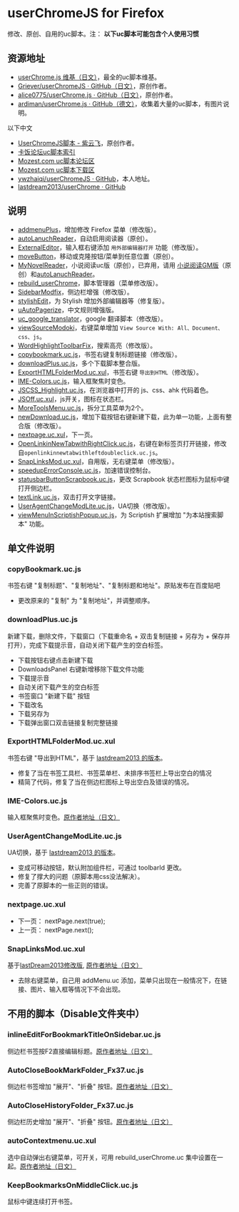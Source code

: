 userChromeJS for Firefox
========================

修改、原创、自用的uc脚本。注： **以下uc脚本可能包含个人使用习惯**

## 资源地址

 - [userChrome.js 维基（日文）](http://wiki.nothing.sh/page/userChrome.js%CD%D1%A5%B9%A5%AF%A5%EA%A5%D7%A5%C8)，最全的uc脚本维基。
 - [Griever/userChromeJS · GitHub（日文）](https://github.com/Griever/userChromeJS)，原创作者。
 - [alice0775/userChrome.js · GitHub（日文）](https://github.com/alice0775/userChrome.js)，原创作者。
 - [ardiman/userChrome.js · GitHub（德文）](https://github.com/ardiman/userChrome.js)，收集着大量的uc脚本，有图片说明。

以下中文

 - [UserChromeJS脚本 - 紫云飞](http://www.cnblogs.com/ziyunfei/archive/2011/11/25/2263756.html)，原创作者。
 - [卡饭论坛uc脚本索引](http://bbs.kafan.cn/forum.php?mod=viewthread&tid=1340501&page=1#pid25548028)
 - [Mozest.com uc脚本论坛区](https://g.mozest.com/forum-75-1)
 - [Mozest.com uc脚本下载区](https://j.mozest.com/zh-CN/ucscript/)
 - [ywzhaiqi/userChromeJS · GitHub](https://github.com/ywzhaiqi/userChromeJS)，本人地址。
 - [lastdream2013/userChrome · GitHub](https://github.com/lastdream2013/userChrome)


## 说明

 - [addmenuPlus](addmenuPlus)，增加修改 Firefox 菜单（修改版）。
 - [autoLanuchReader](autoLanuchReader)，自动启用阅读器（原创）。
 - [ExternalEditor](ExternalEditor)，输入框右键添加 `用外部编辑器打开` 功能（修改版）。
 - [moveButton](moveButton)，移动或克隆按钮/菜单到任意位置（原创）。
 - [MyNovelReader](MyNovelReader)，小说阅读uc版（原创），已弃用，请用 [小说阅读GM版](https://userscripts.org/scripts/show/165951)（原创）和[autoLanuchReader](autoLanuchReader)。
 - [rebuild_userChrome](rebuild_userChrome)，脚本管理器（菜单修改版）。
 - [SidebarModfix](SidebarModfix)，侧边栏增强（修改版）。
 - [stylishEdit](stylishEdit)，为 Stylish 增加外部编辑器等（修复版）。
 - [uAutoPagerize](uAutoPagerize)，中文规则增强版。
 - [uc\_google\_translator](uc_google_translator)，google 翻译脚本（修改版）。
 - [viewSourceModoki](viewSourceModoki)，右键菜单增加 `View Source With: All、Document、css、js`。
 - [WordHighlightToolbarFix](WordHighlightToolbarFix)，搜索高亮（修改版）。
 - [copybookmark.uc.js](copybookmark.uc.js)，书签右键复制标题链接（修改版）。
 - [downloadPlus.uc.js](downloadPlus.uc.js)，多个下载脚本整合版。
 - [ExportHTMLFolderMod.uc.xul](ExportHTMLFolderMod.uc.xul)，书签右键 `导出到HTML`（修改版）。
 - [IME-Colors.uc.js](IME-Colors.uc.js)，输入框聚焦时变色。
 - [JSCSS_Highlight.uc.js](JSCSS_Highlight.uc.js)，在浏览器中打开的 js、css、ahk 代码着色。
 - [JSOff.uc.xul](JSOff.uc.xul)，js开关，图标在状态栏。
 - [MoreToolsMenu.uc.js](MoreToolsMenu.uc.js)，拆分工具菜单为2个。
 - [newDownload.uc.js](newDownload.uc.js)，增加下载按钮右键新建下载，此为单一功能，上面有整合版（修改版）。
 - [nextpage.uc.xul](nextpage.uc.xul)，下一页。
 - [OpenLinkinNewTabwithRightClick.uc.js](OpenLinkinNewTabwithRightClick.uc.js)，右键在新标签页打开链接，修改自`openlinkinnewtabwithleftdoubleclick.uc.js`。
 - [SnapLinksMod.uc.xul](SnapLinksMod.uc.xul)，自用版，无右键菜单（修改版）。
 - [speedupErrorConsole.uc.js](speedupErrorConsole.uc.js)，加速错误控制台。
 - [statusbarButtonScrapbook.uc.js](statusbarButtonScrapbook.uc.js)，更改 Scrapbook 状态栏图标为鼠标中键打开侧边栏。
 - [textLink.uc.js](textLink.uc.js)，双击打开文字链接。
 - [UserAgentChangeModLite.uc.js](UserAgentChangeModLite.uc.js)，UA切换（修改版）。
 - [viewMenuInScriptishPopup.uc.js](viewMenuInScriptishPopup.uc.js)，为 Scriptish 扩展增加 "为本站搜索脚本" 功能。


## 单文件说明

### copyBookmark.uc.js

书签右键 "复制标题"、"复制地址"、"复制标题和地址"。原贴发布在百度贴吧

 - 更改原来的 "复制" 为 "复制地址"，并调整顺序。

### downloadPlus.uc.js

新建下载，删除文件，下载窗口（下载重命名 + 双击复制链接 + 另存为 + 保存并打开），完成下载提示音，自动关闭下载产生的空白标签。

 - 下载按钮右键点击新建下载
 - DownloadsPanel 右键新增移除下载文件功能
 - 下载提示音
 - 自动关闭下载产生的空白标签
 - 书签窗口 "新建下载" 按钮
 - 下载改名
 - 下载另存为
 - 下载弹出窗口双击链接复制完整链接

### ExportHTMLFolderMod.uc.xul

书签右键 "导出到HTML"，基于 [lastdream2013 的版本](http://bbs.kafan.cn/thread-1512731-1-1.html)。

- 修复了当在书签工具栏、书签菜单栏、未排序书签栏上导出空白的情况
- 精简了代码，修复了当在侧边栏图标上导出空白及错误的情况。

### IME-Colors.uc.js

输入框聚焦时变色。[原作者地址（日文）](https://github.com/Griever/userChromeJS/blob/master/IME-Colors.uc.js)

### UserAgentChangeModLite.uc.js

UA切换，基于 [lastdream2013 的版本](http://bbs.kafan.cn/thread-1534937-1-1.html)。

- 变成可移动按钮，默认附加组件栏，可通过 toolbarId 更改。
- 修复了撑大的问题（原脚本用css没法解决）。
- 完善了原脚本的一些正则的错误。

### nextpage.uc.xul

 - 下一页： nextPage.next(true);
 - 上一页： nextPage.next();

### SnapLinksMod.uc.xul

基于[lastDream2013修改版](http://bbs.kafan.cn/thread-1512731-1-1.html), [原作者地址（日文）](https://github.com/Griever/userChromeJS/blob/master/SnapLinks.uc.xul)

 - 去除右键菜单，自己用 addMenu.uc 添加，菜单只出现在一般情况下，在链接、图片、输入框等情况下不会出现。


## 不用的脚本（Disable文件夹中）

### inlineEditForBookmarkTitleOnSidebar.uc.js

侧边栏书签按F2直接编辑标题。[原作者地址（日文）](https://github.com/alice0775/userChrome.js/blob/master/inlineEditForBookmarkTitleOnSidebar.uc.js)

### AutoCloseBookMarkFolder_Fx37.uc.js

侧边栏书签增加 "展开"、"折叠" 按钮。[原作者地址（日文）](https://github.com/alice0775/userChrome.js/blob/master/AutoCloseBookMarkFolder_Fx37.uc.js)

### AutoCloseHistoryFolder_Fx37.uc.js
侧边栏历史增加 "展开"、"折叠" 按钮。[原作者地址（日文）](https://github.com/alice0775/userChrome.js/blob/master/AutoCloseHistoryFolder_Fx37.uc.js)

### autoContextmenu.uc.xul

选中自动弹出右键菜单，可开关，可用 rebuild_userChrome.uc 集中设置在一起。[原作者地址（日文）](https://github.com/alice0775/userChrome.js/blob/master/autoContextmenu.uc.xul)

### KeepBookmarksOnMiddleClick.uc.js

鼠标中键连续打开书签。
